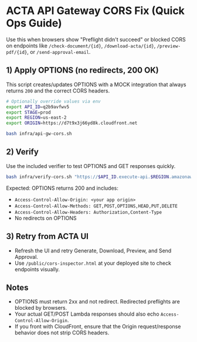 # ACTA API Gateway CORS Fix (Quick Ops Guide)

Use this when browsers show "Preflight didn't succeed" or blocked CORS on endpoints like `/check-document/{id}`, `/download-acta/{id}`, `/preview-pdf/{id}`, or `/send-approval-email`.

## 1) Apply OPTIONS (no redirects, 200 OK)
This script creates/updates OPTIONS with a MOCK integration that always returns `200` and the correct CORS headers.

```bash
# Optionally override values via env
export API_ID=q2b9avfwv5
export STAGE=prod
export REGION=us-east-2
export ORIGIN=https://d7t9x3j66yd8k.cloudfront.net

bash infra/api-gw-cors.sh
```

## 2) Verify
Use the included verifier to test OPTIONS and GET responses quickly.

```bash
bash infra/verify-cors.sh "https://$API_ID.execute-api.$REGION.amazonaws.com/$STAGE" 1000000055914011
```

Expected: OPTIONS returns 200 and includes:
- `Access-Control-Allow-Origin: <your app origin>`
- `Access-Control-Allow-Methods: GET,POST,OPTIONS,HEAD,PUT,DELETE`
- `Access-Control-Allow-Headers: Authorization,Content-Type`
- No redirects on OPTIONS

## 3) Retry from ACTA UI
- Refresh the UI and retry Generate, Download, Preview, and Send Approval.
- Use `/public/cors-inspector.html` at your deployed site to check endpoints visually.

## Notes
- OPTIONS must return 2xx and not redirect. Redirected preflights are blocked by browsers.
- Your actual GET/POST Lambda responses should also echo `Access-Control-Allow-Origin`.
- If you front with CloudFront, ensure that the Origin request/response behavior does not strip CORS headers.
